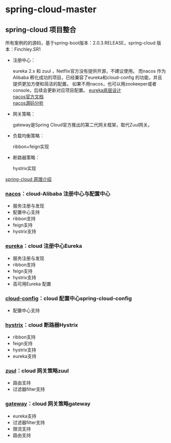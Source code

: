 # spring-cloud-master
## spring-cloud 项目整合  
所有案例的的源码，基于spring-boot版本：2.0.3.RELEASE，spring-cloud 版本：Finchley.SR1
  
  - 注册中心：
  
    eureka 2.x 和 zuul ，Netflix官方没有提供开源，不建议使用。
    而nacos 作为Alibaba 孵化成功的项目，已经兼容了eureka和cloud-config 的功能，并且提供更加方便和简洁的配置。
    如果不用nacos，也可以用zookeeper或者console，后续会更新对应项目配置。
  [eureka底层设计](https://blog.csdn.net/forezp/article/details/83999947)  
  [nacos官方文档](https://nacos.io/zh-cn/docs/what-is-nacos.html)  
  [nacos源码分析](http://www.iocoder.cn/Nacos/good-collection/?vip)  
  
  - 网关策略：
      
      gateway是Spring Cloud官方推出的第二代网关框架，取代Zuul网关。
  - 负载均衡策略：
      
      ribbon+feign实现
  - 断路器策略：
  
      hystrix实现
  
  [spring-cloud 原理介绍](https://blog.csdn.net/forezp/article/details/83999882)
### [nacos](https://github.com/JZxiaoxiao/spring-cloud-master/tree/master/nacos)：cloud-Alibaba 注册中心与配置中心
  - 服务注册与发现
  - 配置中心支持
  - ribbon支持
  - feign支持
  - hystrix支持
### [eureka](https://github.com/JZxiaoxiao/spring-cloud-master/tree/master/eureka)：cloud 注册中心Eureka
  - 服务注册与发现
  - ribbon支持
  - feign支持
  - hystrix支持
  - 高可用Eureka 配置
### [cloud-config](https://github.com/JZxiaoxiao/spring-cloud-master/tree/master/cloud-config)：cloud 配置中心spring-cloud-config
  - 配置中心支持
### [hystrix](https://github.com/JZxiaoxiao/spring-cloud-master/tree/master/hystrix)：cloud 断路器Hystrix 
  - ribbon支持
  - feign支持
  - hystrix支持
  - eureka支持
### [zuul](https://github.com/JZxiaoxiao/spring-cloud-master/tree/master/zuul)：cloud 网关策略zuul 
  - 路由支持
  - 过滤器filter支持
### [gateway](https://github.com/JZxiaoxiao/spring-cloud-master/tree/master/gateway)：cloud 网关策略gateway 
  - eureka支持
  - 过滤器filter支持
  - 限流支持
  - 路由支持

